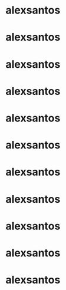 # alexsantos
# alexsantos
# alexsantos
# alexsantos
# alexsantos
# alexsantos
# alexsantos
# alexsantos
# alexsantos
# alexsantos
# alexsantos
